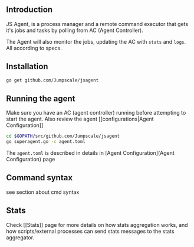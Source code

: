 ## Introduction
JS Agent, is a process manager and a remote command executor that gets it's jobs and tasks by polling from AC (Agent Controller).

The Agent will also monitor the jobs, updating the AC with `stats` and `logs`. All according to specs. 

## Installation
```bash
go get github.com/Jumpscale/jsagent
```

## Running the agent
Make sure you have an AC (agent controller) running before attempting to start the agent. Also review the agent [[configurations|Agent Configuration]]

```bash
cd $GOPATH/src/github.com/Jumpscale/jsagent
go superagent.go -c agent.toml
```

The `agent.toml` is described in details in [Agent Configuration](Agent Configuration) page

## Command syntax
see section about cmd syntax

## Stats
Check [[Stats]] page for more details on how stats aggregation works, and how scripts/external processes can send stats messages to the stats aggregator.